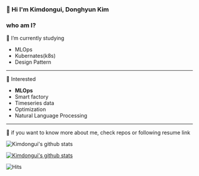 
### 👋 Hi I'm Kimdongui, Donghyun Kim

### who am I?
📌 I’m currently studying
  - MLOps
  - Kubernates(k8s)
  - Design Pattern
---

📌 Interested
- **MLOps**
- Smart factory
- Timeseries data
- Optimization
- Natural Language Processing

---

📌 if you want to know more about me, check repos or following resume link

![Kimdongui's github stats](https://github-readme-stats.vercel.app/api?username=Kimdongui&show_icons=true)

[![Kimdongui's github stats](https://github-readme-stats.vercel.app/api/top-langs/?username=Kimdongui&show_icons=true&hide_border=true&title_color=004386&icon_color=004386&layout=compact)](https://github.com/Kimdongui)


![Hits](https://hits.seeyoufarm.com/api/count/incr/badge.svg?url=https%3A%2F%2Fgithub.com%2FKimdongui%2Fhit-counter&count_bg=%2379C83D&title_bg=%23555555&icon=&icon_color=%23E7E7E7&title=Hits&edge_flat=false)
